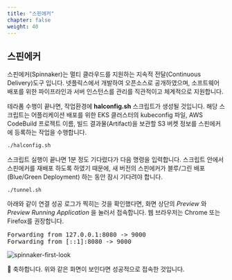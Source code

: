 ```yaml
---
title: "스핀에커"
chapter: false
weight: 40
---
```


## 스핀에커
스핀에커(Spinnaker)는 멀티 클라우드를 지원하는 지속적 전달(Continuous Delivery)도구 입니다. 넷플릭스에서 개발하여 오픈소스로 공개하였으며, 소프트웨어 배포를 위한 파이프라인과 서버 인스턴스를 관리를 직관적이고 체계적으로 지원합니다.

테라폼 수행이 끝나면, 작업환경에 **halconfig.sh** 스크립트가 생성될 것입니다. 해당 스크립트는 어플리케이션 배포를 위한 EKS 클러스터의 kubeconfig 파일, AWS CodeBuild 프로젝트 이름, 빌드 결과물(Artifact)을 보관할 S3 버켓 정보를 스핀에커에 등록하는 작업을 수행합니다.
```sh
./halconfig.sh
```

스크립트 실행이 끝나면 1분 정도 기다렸다가 다음 명령을 입력합니다. 스크립트 안에서 스핀에커를 재배포 하도록 하였기 때문에, 새 버전의 스핀에커가 블루/그린 배포(Blue/Green Deployment) 하는 동안 잠시 기다려야 합니다.
```
./tunnel.sh
```

아래와 같이 연결 성공 로그가 찍히는 것을 확인했다면, 화면 상단의 *Preview* 와 *Preview Running Application* 을 눌러서 접속합니다. 웹 브라우저는 Chrome 또는 Firefox를 권장합니다.

<pre>
Forwarding from 127.0.0.1:8080 -> 9000
Forwarding from [::1]:8080 -> 9000
</pre>
 
![spinnaker-first-look](/images/spinnaker/spinnaker-first-look.png)

🎉 축하합니다. 위와 같은 화면이 보인다면 성공적으로 접속한 것입니다.
